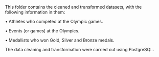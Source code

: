 This folder contains the cleaned and transformed datasets, with the following information in them:

• Athletes who competed at the Olympic games.

•	Events (or games) at the Olympics.

•	Medallists who won Gold, Silver and Bronze medals.


The data cleaning and transformation were carried out using PostgreSQL.
